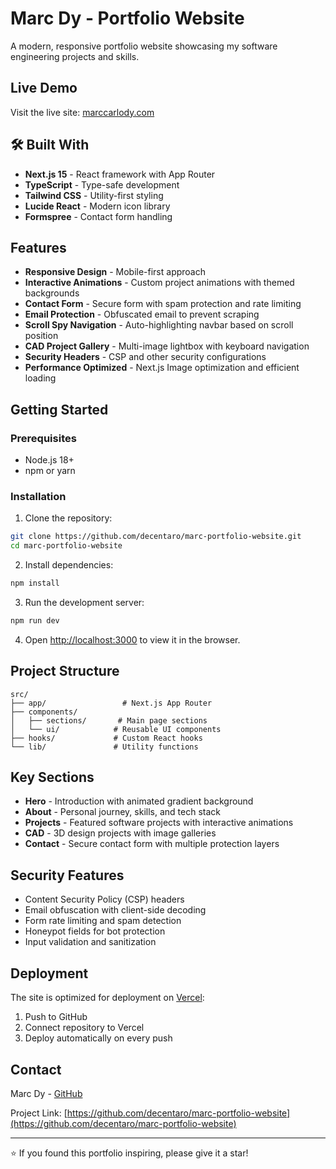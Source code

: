 # Marc Dy - Portfolio Website

A modern, responsive portfolio website showcasing my software engineering projects and skills.

## Live Demo

Visit the live site: [marccarlody.com](https://marccarlody.com)

## 🛠️ Built With

- **Next.js 15** - React framework with App Router
- **TypeScript** - Type-safe development
- **Tailwind CSS** - Utility-first styling
- **Lucide React** - Modern icon library
- **Formspree** - Contact form handling

## Features

- **Responsive Design** - Mobile-first approach
- **Interactive Animations** - Custom project animations with themed backgrounds
- **Contact Form** - Secure form with spam protection and rate limiting
- **Email Protection** - Obfuscated email to prevent scraping
- **Scroll Spy Navigation** - Auto-highlighting navbar based on scroll position
- **CAD Project Gallery** - Multi-image lightbox with keyboard navigation
- **Security Headers** - CSP and other security configurations
- **Performance Optimized** - Next.js Image optimization and efficient loading

## Getting Started

### Prerequisites
- Node.js 18+ 
- npm or yarn

### Installation

1. Clone the repository:
```bash
git clone https://github.com/decentaro/marc-portfolio-website.git
cd marc-portfolio-website
```

2. Install dependencies:
```bash
npm install
```

3. Run the development server:
```bash
npm run dev
```

4. Open [http://localhost:3000](http://localhost:3000) to view it in the browser.

## Project Structure

```
src/
├── app/                 # Next.js App Router
├── components/
│   ├── sections/       # Main page sections
│   └── ui/            # Reusable UI components
├── hooks/             # Custom React hooks
└── lib/               # Utility functions
```

## Key Sections

- **Hero** - Introduction with animated gradient background
- **About** - Personal journey, skills, and tech stack
- **Projects** - Featured software projects with interactive animations
- **CAD** - 3D design projects with image galleries
- **Contact** - Secure contact form with multiple protection layers

## Security Features

- Content Security Policy (CSP) headers
- Email obfuscation with client-side decoding
- Form rate limiting and spam detection
- Honeypot fields for bot protection
- Input validation and sanitization

## Deployment

The site is optimized for deployment on [Vercel](https://vercel.com/):

1. Push to GitHub
2. Connect repository to Vercel
3. Deploy automatically on every push

## Contact

Marc Dy - [GitHub](https://github.com/decentaro)

Project Link: [https://github.com/decentaro/marc-portfolio-website](https://github.com/decentaro/marc-portfolio-website)

---

⭐ If you found this portfolio inspiring, please give it a star!